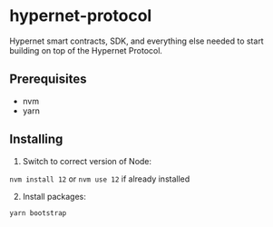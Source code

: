 # hypernet-protocol
Hypernet smart contracts, SDK, and everything else needed to start building on top of the Hypernet Protocol.

## Prerequisites
 - nvm
 - yarn

## Installing
 1) Switch to correct version of Node:

 `nvm install 12` or `nvm use 12` if already installed

 2) Install packages:

 `yarn bootstrap`
